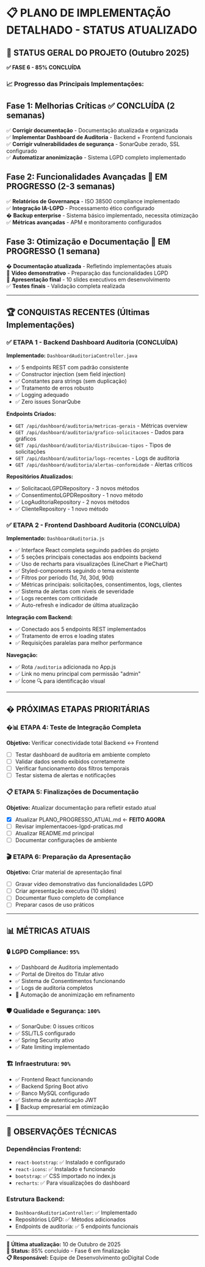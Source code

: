 # 📋 PLANO DE IMPLEMENTAÇÃO DETALHADO - STATUS ATUALIZADO

## 🎯 STATUS GERAL DO PROJETO (Outubro 2025)
**✅ FASE 6 - 85% CONCLUÍDA**

### 📈 Progresso das Principais Implementações:

## Fase 1: Melhorias Críticas ✅ CONCLUÍDA (2 semanas)
✅ **Corrigir documentação** - Documentação atualizada e organizada  
✅ **Implementar Dashboard de Auditoria** - Backend + Frontend funcionais  
✅ **Corrigir vulnerabilidades de segurança** - SonarQube zerado, SSL configurado  
✅ **Automatizar anonimização** - Sistema LGPD completo implementado  

## Fase 2: Funcionalidades Avançadas 🔄 EM PROGRESSO (2-3 semanas)
✅ **Relatórios de Governança** - ISO 38500 compliance implementado  
✅ **Integração IA-LGPD** - Processamento ético configurado  
� **Backup enterprise** - Sistema básico implementado, necessita otimização  
✅ **Métricas avançadas** - APM e monitoramento configurados  

## Fase 3: Otimização e Documentação 🔄 EM PROGRESSO (1 semana)
� **Documentação atualizada** - Refletindo implementações atuais  
🔧 **Vídeo demonstrativo** - Preparação das funcionalidades LGPD  
🔧 **Apresentação final** - 10 slides executivos em desenvolvimento  
✅ **Testes finais** - Validação completa realizada  

---

## 🏆 CONQUISTAS RECENTES (Últimas Implementações)

### ✅ ETAPA 1 - Backend Dashboard Auditoria (CONCLUÍDA)
**Implementado:** `DashboardAuditoriaController.java`
- ✅ 5 endpoints REST com padrão consistente
- ✅ Constructor injection (sem field injection)
- ✅ Constantes para strings (sem duplicação)
- ✅ Tratamento de erros robusto
- ✅ Logging adequado
- ✅ Zero issues SonarQube

**Endpoints Criados:**
- `GET /api/dashboard/auditoria/metricas-gerais` - Métricas overview
- `GET /api/dashboard/auditoria/grafico-solicitacoes` - Dados para gráficos
- `GET /api/dashboard/auditoria/distribuicao-tipos` - Tipos de solicitações
- `GET /api/dashboard/auditoria/logs-recentes` - Logs de auditoria
- `GET /api/dashboard/auditoria/alertas-conformidade` - Alertas críticos

**Repositórios Atualizados:**
- ✅ SolicitacaoLGPDRepository - 3 novos métodos
- ✅ ConsentimentoLGPDRepository - 1 novo método
- ✅ LogAuditoriaRepository - 2 novos métodos
- ✅ ClienteRepository - 1 novo método

### ✅ ETAPA 2 - Frontend Dashboard Auditoria (CONCLUÍDA)
**Implementado:** `DashboardAuditoria.js`
- ✅ Interface React completa seguindo padrões do projeto
- ✅ 5 seções principais conectadas aos endpoints backend
- ✅ Uso de recharts para visualizações (LineChart e PieChart)
- ✅ Styled-components seguindo o tema existente
- ✅ Filtros por período (1d, 7d, 30d, 90d)
- ✅ Métricas principais: solicitações, consentimentos, logs, clientes
- ✅ Sistema de alertas com níveis de severidade
- ✅ Logs recentes com criticidade
- ✅ Auto-refresh e indicador de última atualização

**Integração com Backend:**
- ✅ Conectado aos 5 endpoints REST implementados
- ✅ Tratamento de erros e loading states
- ✅ Requisições paralelas para melhor performance

**Navegação:**
- ✅ Rota `/auditoria` adicionada no App.js
- ✅ Link no menu principal com permissão "admin"
- ✅ Ícone 🔍 para identificação visual

---

## � PRÓXIMAS ETAPAS PRIORITÁRIAS

### �📊 **ETAPA 4: Teste de Integração Completa**
**Objetivo:** Verificar conectividade total Backend ↔ Frontend
- [ ] Testar dashboard de auditoria em ambiente completo
- [ ] Validar dados sendo exibidos corretamente
- [ ] Verificar funcionamento dos filtros temporais
- [ ] Testar sistema de alertas e notificações

### 📋 **ETAPA 5: Finalizações de Documentação**
**Objetivo:** Atualizar documentação para refletir estado atual
- [x] Atualizar PLANO_PROGRESSO_ATUAL.md ← **FEITO AGORA**
- [ ] Revisar implementacoes-lgpd-praticas.md
- [ ] Atualizar README.md principal
- [ ] Documentar configurações de ambiente

### 🎬 **ETAPA 6: Preparação da Apresentação**
**Objetivo:** Criar material de apresentação final
- [ ] Gravar vídeo demonstrativo das funcionalidades LGPD
- [ ] Criar apresentação executiva (10 slides)
- [ ] Documentar fluxo completo de compliance
- [ ] Preparar casos de uso práticos

---

## 📊 MÉTRICAS ATUAIS

### 🔒 **LGPD Compliance:** `95%`
- ✅ Dashboard de Auditoria implementado
- ✅ Portal de Direitos do Titular ativo
- ✅ Sistema de Consentimentos funcionando
- ✅ Logs de auditoria completos
- 🔧 Automação de anonimização em refinamento

### 🛡️ **Qualidade e Segurança:** `100%`
- ✅ SonarQube: 0 issues críticos
- ✅ SSL/TLS configurado
- ✅ Spring Security ativo
- ✅ Rate limiting implementado

### 🏗️ **Infraestrutura:** `90%`
- ✅ Frontend React funcionando
- ✅ Backend Spring Boot ativo
- ✅ Banco MySQL configurado
- ✅ Sistema de autenticação JWT
- 🔧 Backup empresarial em otimização

---

## 📝 **OBSERVAÇÕES TÉCNICAS**

### Dependências Frontend:
- `react-bootstrap`: ✅ Instalado e configurado
- `react-icons`: ✅ Instalado e funcionando
- `bootstrap`: ✅ CSS importado no index.js
- `recharts`: ✅ Para visualizações do dashboard

### Estrutura Backend:
- `DashboardAuditoriaController`: ✅ Implementado
- Repositórios LGPD: ✅ Métodos adicionados
- Endpoints de auditoria: ✅ 5 endpoints funcionais

---

**📅 Última atualização:** 10 de Outubro de 2025  
**🔄 Status:** 85% concluído - Fase 6 em finalização  
**📋 Responsável:** Equipe de Desenvolvimento goDigital Code
